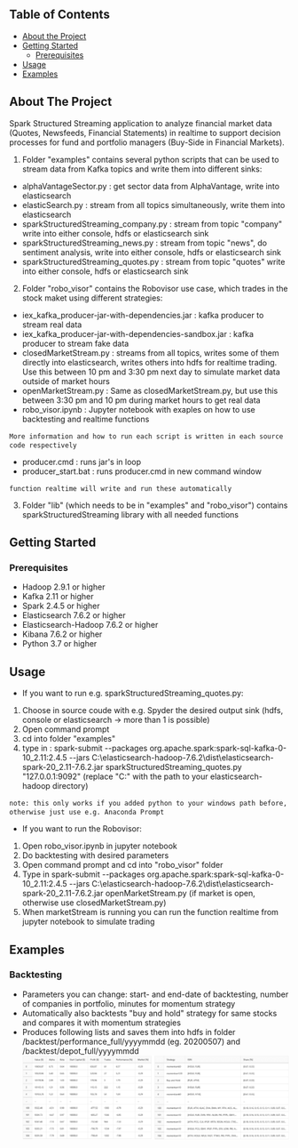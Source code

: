 <!-- TABLE OF CONTENTS -->
## Table of Contents

* [About the Project](#about-the-project)
* [Getting Started](#getting-started)
  * [Prerequisites](#prerequisites)
* [Usage](#usage)
* [Examples](#usage)


<!-- ABOUT THE PROJECT -->
## About The Project

Spark Structured Streaming application to analyze financial market data (Quotes, Newsfeeds, Financial Statements) in realtime to support decision processes for fund and portfolio managers (Buy-Side in Financial Markets).

1. Folder "examples" contains several python scripts that can be used to stream data from Kafka topics and write them into different sinks:
* alphaVantageSector.py : get sector data from AlphaVantage, write into elasticsearch
* elasticSearch.py : stream from all topics simultaneously, write them into elasticsearch
* sparkStructuredStreaming_company.py : stream from topic "company" write into either console, hdfs or elasticsearch sink
* sparkStructuredStreaming_news.py : stream from topic "news", do sentiment analysis, write into either console, hdfs or elasticsearch sink
* sparkStructuredStreaming_quotes.py : stream from topic "quotes" write into either console, hdfs or elasticsearch sink
2. Folder "robo_visor" contains the Robovisor use case, which trades in the stock maket using different strategies:
* iex_kafka_producer-jar-with-dependencies.jar : kafka producer to stream real data
* iex_kafka_producer-jar-with-dependencies-sandbox.jar : kafka producer to stream fake data
* closedMarketStream.py : streams from all topics, writes some of them directly into elasticsearch, writes others into hdfs for realtime trading. Use this between 10 pm and 3:30 pm next day to simulate market data outside of market hours
* openMarketStream.py : Same as closedMarketStream.py, but use this between 3:30 pm and 10 pm during market hours to get real data
* robo_visor.ipynb : Jupyter notebook with exaples on how to use backtesting and realtime functions
```
More information and how to run each script is written in each source code respectively
```
* producer.cmd : runs jar's in loop
* producer_start.bat : runs producer.cmd in new command window
```
function realtime will write and run these automatically
```
3. Folder "lib" (which needs to be in "examples" and "robo_visor") contains sparkStructuredStreaming library with all needed functions 

<!-- GETTING STARTED -->
## Getting Started

### Prerequisites

* Hadoop 2.9.1 or higher
* Kafka 2.11 or higher
* Spark 2.4.5 or higher
* Elasticsearch 7.6.2 or higher
* Elasticsearch-Hadoop 7.6.2 or higher
* Kibana 7.6.2 or higher
* Python 3.7 or higher

<!-- USAGE EXAMPLES -->
## Usage

* If you want to run e.g. sparkStructuredStreaming_quotes.py:
1. Choose in source coude with e.g. Spyder the desired output sink (hdfs, console or elasticsearch -> more than 1 is possible)
2. Open command prompt
3. cd into folder "examples"
4. type in : spark-submit --packages org.apache.spark:spark-sql-kafka-0-10_2.11:2.4.5 --jars C:\elasticsearch-hadoop-7.6.2\dist\elasticsearch-spark-20_2.11-7.6.2.jar sparkStructuredStreaming_quotes.py "127.0.0.1:9092" (replace "C:" with the path to your elasticsearch-hadoop directory)
```
note: this only works if you added python to your windows path before, otherwise just use e.g. Anaconda Prompt
```

* If you want to run the Robovisor:
1. Open robo_visor.ipynb in jupyter notebook
2. Do backtesting with desired parameters
3. Open command prompt and cd into "robo_visor" folder
4. Type in spark-submit --packages org.apache.spark:spark-sql-kafka-0-10_2.11:2.4.5 --jars C:\elasticsearch-hadoop-7.6.2\dist\elasticsearch-spark-20_2.11-7.6.2.jar openMarketStream.py (if market is open, otherwise use closedMarketStream.py)
5. When marketStream is running you can run the function realtime from jupyter notebook to simulate trading

<!-- EXAMPLES -->
## Examples

### Backtesting
- Parameters you can change: start- and end-date of backtesting, number of companies in portfolio, minutes for momentum strategy
- Automatically also backtests "buy and hold" strategy for same stocks and compares it with momentum strategies
- Produces following lists and saves them into hdfs in folder /backtest/performance_full/yyyymmdd (eg. 20200507) and /backtest/depot_full/yyyymmdd
![backtest](https://github.com/HeckeSiegel/RAMBO/blob/master/pictures/backtest.png)
